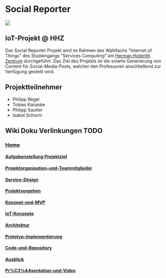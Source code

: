 # Social Reporter

![](https://github.com/Social-Reporter-HHZ/Social-Reporter/blob/master/Images/Logo.png?raw=true)

## IoT-Projekt @ HHZ
Das Social Reporter Projekt wird im Rahmen des Wahlfachs "Internet of Things" des Studiengangs "Services Computing" am [Herman Hollerith Zentrum](http://www.hhz.de/home/) durchgeführt.
Das Ziel des Projekts ist die smarte Generierung von Content für Social-Media-Posts, welcher den Professoren anschließend zur Verfügung gestellt wird. 

## Projektteilnehmer

* Philipp Regel
* Tobias Kanaske
* Philipp Sautter
* Isabel Schorm

## Wiki Doku Verlinkungen TODO
### [Home](https://github.com/Social-Reporter-HHZ/Social-Reporter/wiki)
#### [Aufgabenstellung Projektziel](https://github.com/Social-Reporter-HHZ/Social-Reporter/wiki/01.5-Aufgabenstellung---Projektziel-TK)
#### [Projektorganisation-und-Teammitglieder](https://github.com/Social-Reporter-HHZ/Social-Reporter/wiki/02.-Projektorganisation-und-Teammitglieder-TK)
#### [Service-Design](https://github.com/Social-Reporter-HHZ/Social-Reporter/wiki/02.5.-Service-Design-IS)
#### [Projektvorgehen](https://github.com/Social-Reporter-HHZ/Social-Reporter/wiki/03.-Projektvorgehen-IS)
#### [Konzept-und-MVP](https://github.com/Social-Reporter-HHZ/Social-Reporter/wiki/04.-Konzept-und-MVP---PS)
#### [IoT-Konzepte](https://github.com/Social-Reporter-HHZ/Social-Reporter/wiki/06.-IoT-Konzepte)
#### [Architektur](https://github.com/Social-Reporter-HHZ/Social-Reporter/wiki/07.-Architektur-PR)
#### [Prototyp-Implementierung](https://github.com/Social-Reporter-HHZ/Social-Reporter/wiki/08.-Prototyp-Implementierung-PR)
#### [Code-und-Repository](https://github.com/Social-Reporter-HHZ/Social-Reporter/wiki/09.-Code-und-Repository)
#### [Ausblick](https://github.com/Social-Reporter-HHZ/Social-Reporter/wiki/10.-Ausblick-TK)
#### [Pr%C3%A4sentation-und-Video](https://github.com/Social-Reporter-HHZ/Social-Reporter/wiki/11.-Pr%C3%A4sentation-und-Video)


